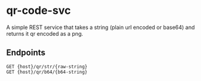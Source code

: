 # qr-code-svc

A simple REST service that takes a string (plain url encoded or base64) and returns it qr encoded as a png.

## Endpoints

```
GET {host}/qr/str/{raw-string}
GET {host}/qr/b64/{b64-string}
```